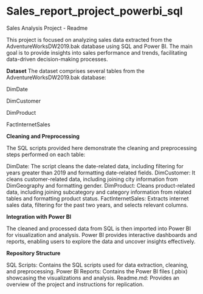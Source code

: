 # Sales_report_project_powerbi_sql

Sales Analysis Project - Readme

This project is focused on analyzing sales data extracted from the AdventureWorksDW2019.bak database using SQL and Power BI. The main goal is to provide insights into sales performance and trends, facilitating data-driven decision-making processes.

**Dataset**
The dataset comprises several tables from the AdventureWorksDW2019.bak database:

  DimDate

  DimCustomer

  DimProduct

  FactInternetSales

**Cleaning and Preprocessing**

The SQL scripts provided here demonstrate the cleaning and preprocessing steps performed on each table:

DimDate: The script cleans the date-related data, including filtering for years greater than 2019 and formatting date-related fields.
DimCustomer: It cleans customer-related data, including joining city information from DimGeography and formatting gender.
DimProduct: Cleans product-related data, including joining subcategory and category information from related tables and formatting product status.
FactInternetSales: Extracts internet sales data, filtering for the past two years, and selects relevant columns.

**Integration with Power BI**

The cleaned and processed data from SQL is then imported into Power BI for visualization and analysis. Power BI provides interactive dashboards and reports, enabling users to explore the data and uncover insights effectively.

**Repository Structure**

SQL Scripts: Contains the SQL scripts used for data extraction, cleaning, and preprocessing.
Power BI Reports: Contains the Power BI files (.pbix) showcasing the visualizations and analysis.
Readme.md: Provides an overview of the project and instructions for replication.
